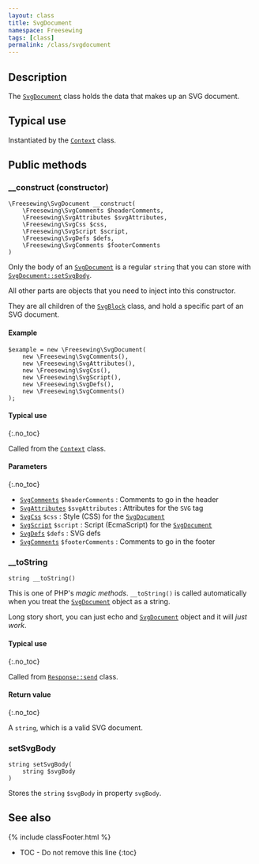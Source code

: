 ```yaml
---
layout: class
title: SvgDocument
namespace: Freesewing
tags: [class]
permalink: /class/svgdocument
---
```

## Description 

The [`SvgDocument`](svgdocument) class holds the
data that makes up an SVG document.

## Typical use

Instantiated by the [`Context`](context) class.

## Public methods

### \_\_construct (constructor)

```php?start_inline=1
\Freesewing\SvgDocument __construct(
    \Freesewing\SvgComments $headerComments,
    \Freesewing\SvgAttributes $svgAttributes,
    \Freesewing\SvgCss $css,
    \Freesewing\SvgScript $script,
    \Freesewing\SvgDefs $defs,
    \Freesewing\SvgComments $footerComments
)
```
Only the body of an [`SvgDocument`](svgdocument) is a regular `string` that
you can store with [`SvgDocument::setSvgBody`](svgdocument#setsvgbody).

All other parts are objects that you need to inject into this constructor.

They are all children of the [`SvgBlock`](svgblock) class, and hold a specific 
part of an SVG document.

#### Example
```php?start_inline=1
$example = new \Freesewing\SvgDocument(
    new \Freesewing\SvgComments(),
    new \Freesewing\SvgAttributes(),
    new \Freesewing\SvgCss(),
    new \Freesewing\SvgScript(),
    new \Freesewing\SvgDefs(),
    new \Freesewing\SvgComments()
);
```

#### Typical use
{:.no_toc}

Called from the [`Context`](context) class.

#### Parameters
{:.no_toc}

- [`SvgComments`](svgcomments) `$headerComments` : Comments to go in the header
- [`SvgAttributes`](svgattributes) `$svgAttributes` : Attributes for the `SVG` tag
- [`SvgCss`](svgcss) `$css` : Style (CSS) for the [`SvgDocument`](svgdocument)
- [`SvgScript`](svgscript) `$script` : Script (EcmaScript) for the [`SvgDocument`](svgdocument)
- [`SvgDefs`](svgdefs) `$defs` : SVG defs
- [`SvgComments`](svgcomments) `$footerComments` : Comments to go in the footer

### \_\_toString

```php?start_inline=1
string __toString()
```
This is one of PHP's _magic methods_. `__toString()` is called automatically
when you treat the [`SvgDocument`](svgdocument) object as a string.

Long story short, you can just echo and [`SvgDocument`](svgdocument)
object and it will _just work_.

#### Typical use
{:.no_toc}

Called from [`Response::send`](response#send) class.

#### Return value
{:.no_toc}

A `string`, which is a valid SVG document.

### setSvgBody

```php?start_inline=1
string setSvgBody(
    string $svgBody
)
```
Stores the `string` `$svgBody` in property `svgBody`.

## See also

{% include classFooter.html %}
* TOC - Do not remove this line
{:toc}


